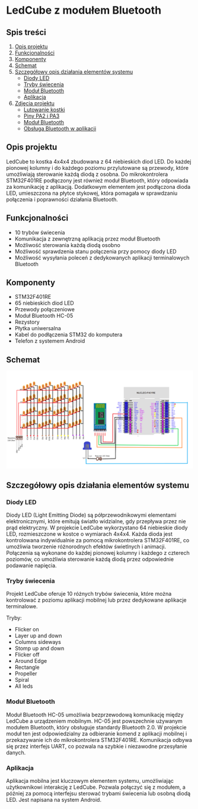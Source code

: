 # LedCube z modułem Bluetooth

## Spis treści
1. [Opis projektu](#opis-projektu)
2. [Funkcjonalności](#funkcjonalności)
3. [Komponenty](#komponenty)
4. [Schemat](#schemat)
5. [Szczegółowy opis działania elementów systemu](#szczegółowy-opis-działania-elementów-systemu)
   - [Diody LED](#diody-led)
   - [Tryby świecenia](#tryby-świecenia)
   - [Moduł Bluetooth](#moduł-bluetooth)
   - [Aplikacja](#aplikacja)
6. [Zdjęcia projektu](#zdjęcia-projektu)
   - [Lutowanie kostki](#lutowanie-kostki)
   - [Piny PA2 i PA3](#piny-pa2-i-pa3)
   - [Moduł Bluetooth](#moduł-bluetooth-2)
   - [Obsługa Bluetooth w aplikacji](#obsługa-bluetooth-w-aplikacji)

## Opis projektu

LedCube to kostka 4x4x4 zbudowana z 64 niebieskich diod LED. Do każdej pionowej kolumny i do każdego poziomu przylutowane są przewody, które umożliwiają sterowanie każdą diodą z osobna. Do mikrokontrolera STM32F401RE podłączony jest również moduł Bluetooth, który odpowiada za komunikację z aplikacją. Dodatkowym elementem jest podłączona dioda LED, umieszczona na płytce stykowej, która pomagała w sprawdzaniu połączenia i poprawności działania Bluetooth.

## Funkcjonalności

- 10 trybów świecenia
- Komunikacja z zewnętrzną aplikacją przez moduł Bluetooth
- Możliwość sterowania każdą diodą osobno
- Możliwość sprawdzenia stanu połączenia przy pomocy diody LED
- Możliwość wysyłania poleceń z dedykowanych aplikacji terminalowych Bluetooth

## Komponenty

- STM32F401RE
- 65 niebieskich diod LED
- Przewody połączeniowe
- Moduł Bluetooth HC-05
- Rezystory
- Płytka uniwersalna
- Kabel do podłączenia STM32 do komputera
- Telefon z systemem Android

## Schemat
![Alt text](/images/schemat.png)


## Szczegółowy opis działania elementów systemu

### Diody LED

Diody LED (Light Emitting Diode) są półprzewodnikowymi elementami elektronicznymi, które emitują światło widzialne, gdy przepływa przez nie prąd elektryczny. W projekcie LedCube wykorzystano 64 niebieskie diody LED, rozmieszczone w kostce o wymiarach 4x4x4. Każda dioda jest kontrolowana indywidualnie za pomocą mikrokontrolera STM32F401RE, co umożliwia tworzenie różnorodnych efektów świetlnych i animacji. Połączenia są wykonane do każdej pionowej kolumny i każdego z czterech poziomów, co umożliwia sterowanie każdą diodą przez odpowiednie podawanie napięcia.

### Tryby świecenia

Projekt LedCube oferuje 10 różnych trybów świecenia, które można kontrolować z poziomu aplikacji mobilnej lub przez dedykowane aplikacje terminalowe.

Tryby:
- Flicker on
- Layer up and down
- Columns sideways
- Stomp up and down
- Flicker off
- Around Edge
- Rectangle
- Propeller
- Spiral
- All leds

### Moduł Bluetooth

Moduł Bluetooth HC-05 umożliwia bezprzewodową komunikację między LedCube a urządzeniem mobilnym. HC-05 jest powszechnie używanym modułem Bluetooth, który obsługuje standardy Bluetooth 2.0. W projekcie moduł ten jest odpowiedzialny za odbieranie komend z aplikacji mobilnej i przekazywanie ich do mikrokontrolera STM32F401RE. Komunikacja odbywa się przez interfejs UART, co pozwala na szybkie i niezawodne przesyłanie danych.

### Aplikacja

Aplikacja mobilna jest kluczowym elementem systemu, umożliwiając użytkownikowi interakcję z LedCube. Pozwala połączyć się z modułem, a później za pomocą interfejsu sterować trybami świecenia lub osobną diodą LED. Jest napisana na system Android.

